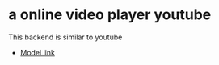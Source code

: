 # a online video player youtube

This backend is similar to youtube

-   [Model link](https://app.eraser.io/workspace/Bwu7vnbN3GSQFMGx0u3i?origin=share&elements=ZcJRecqVqTgMMYY1VPQrvw)
